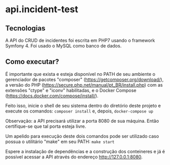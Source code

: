 # api.incident-test

## Tecnologias
A API do CRUD de incidentes foi escrita em PHP7 usando o framework Symfony 4. Foi usado o MySQL como banco de dados.

## Como executar?
É importante que exista e esteja disponível no PATH de seu ambiente o gerenciador de pacotes "composer" (https://getcomposer.org/download/), a versão do PHP (https://secure.php.net/manual/pt_BR/install.php) com as extensões "ctype" e "iconv" habilitadas, e o Docker Compose (https://docs.docker.com/compose/install/).

Feito isso, inicie o shell de seu sistema dentro do diretório deste projeto e execute os comandos:
`composer install` e, depois, `docker-compose up`

Observação: a API precisará utilizar a porta 8080 de sua máquina. Então certifique-se que tal porta esteja livre.

Um apelido para execução deste dois comandos pode ser utilizado caso possua o utilitário "make" em seu PATH:
`make start`

Espere a instalação de dependências e a construção dos conteineres e já é possível acessar a API através do endereço http://127.0.0.1:8080.
